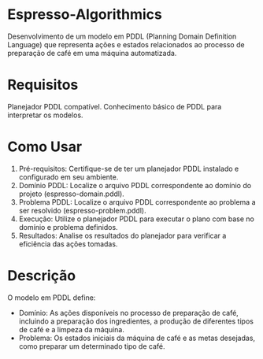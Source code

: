 # Espresso-Algorithmics

Desenvolvimento de um modelo em PDDL (Planning Domain Definition Language) que representa ações e estados relacionados ao processo de preparação de café em uma máquina automatizada.

# Requisitos

Planejador PDDL compatível.
Conhecimento básico de PDDL para interpretar os modelos.

# Como Usar

1) Pré-requisitos: Certifique-se de ter um planejador PDDL instalado e configurado em seu ambiente.
2) Domínio PDDL: Localize o arquivo PDDL correspondente ao domínio do projeto (espresso-domain.pddl).
3) Problema PDDL: Localize o arquivo PDDL correspondente ao problema a ser resolvido (espresso-problem.pddl).
4) Execução: Utilize o planejador PDDL para executar o plano com base no domínio e problema definidos.
5) Resultados: Analise os resultados do planejador para verificar a eficiência das ações tomadas.

# Descrição

O modelo em PDDL define:
- Domínio: As ações disponíveis no processo de preparação de café, incluindo a preparação dos ingredientes, a produção de diferentes tipos de café e a limpeza da máquina.
- Problema: Os estados iniciais da máquina de café e as metas desejadas, como preparar um determinado tipo de café.
